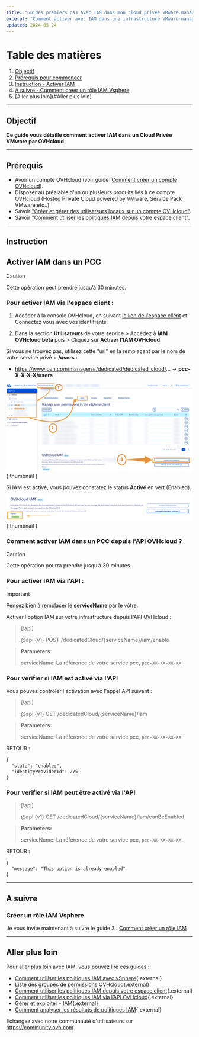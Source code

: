 ```yaml
---
title: "Guides premiers pas avec IAM dans mon cloud privée VMware managé par OVHcloud"
excerpt: "Comment activer avec IAM dans une infrastructure VMware managé par OVHcloud"
updated: 2024-05-24
---
```


# Table des matières
1. [Objectif](#Objectif)
2. [Prérequis pour commencer](#Prérequis)
3. [Instruction - Activer IAM](#Instruction)
4. [A suivre - Comment créer un rôle IAM Vsphere](#Asuivre)
5. [Aller plus loin](#Aller plus loin)

---
## Objectif
**Ce guide vous détaille comment activer IAM dans un Cloud Privée VMware par OVHcloud**

---
## Prérequis

- Avoir un compte OVHcloud (voir guide :[Comment créer un compte OVHcloud](https://help.ovhcloud.com/csm/fr-account-create-ovhcloud-account?id=kb_article_view&sysparm_article=KB0043023)).
- Disposer au préalable d'un ou plusieurs produits liés à ce compte OVHcloud (Hosted Private Cloud powered by VMware, Service Pack VMware etc..)
- Savoir ["Créer et gérer des utilisateurs locaux sur un compte OVHcloud"](https://help.ovhcloud.com/csm/fr-account-managing-users?id=kb_article_view&sysparm_article=KB0043058).
- Savoir ["Comment utiliser les politiques IAM depuis votre espace client"](https://help.ovhcloud.com/csm/fr-customer-iam-policies-ui?id=kb_article_view&sysparm_article=KB0058730).

---
## Instruction

## Activer IAM dans un PCC
> [!CAUTION]
> Cette opération peut prendre jusqu’à 30 minutes.

### Pour activer IAM via l'espace client :

1. Accéder à la console OVHcloud, en suivant [le lien de l'espace client](https://www.ovh.com/manager) et Connectez vous avec vos identifiants.

2. Dans la section **Utilisateurs** de votre service > Accédez à **IAM OVHcloud beta** puis > Cliquez sur **Activer l'IAM OVHcloud**.

Si vous ne trouvez pas, utilisez cette "url" en la remplaçant par le nom de votre service privé + **/users** : 
- https://www.ovh.com/manager/#/dedicated/dedicated_cloud/... -> **pcc-X-X-X-X/users**

![Activer IAM](images/iam_enable_2.png){.thumbnail }

Si IAM est activé, vous pouvez constatez le status **Activé** en vert (Enabled).

![Activer IAM](images/iam_enable_3.png){.thumbnail }

### Comment activer IAM dans un PCC depuis l'API OVHcloud ?

> [!CAUTION]
> Cette opération pourra prendre jusqu’à 30 minutes.

### Pour activer IAM via l'API :
> [!IMPORTANT]
> Pensez bien à remplacer le **serviceName** par le vôtre.

Activer l'option IAM sur votre infrastructure depuis l'API OVHcloud :

> [!api]
>
> @api {v1} POST /dedicatedCloud/{serviceName}/iam/enable
>

> **Parameters:**
>
> serviceName: La référence de votre service pcc, `pcc-XX-XX-XX-XX`.

### Pour verifier si IAM est activé via l'API

Vous pouvez contrôler l'activation avec l'appel API suivant :

> [!api]
>
> @api {v1} GET /dedicatedCloud/{serviceName}/iam
>

> **Parameters:**
>
> serviceName: La référence de votre service pcc, `pcc-XX-XX-XX-XX`.

RETOUR :
```Shell
{
  "state": "enabled",
  "identityProviderId": 275
}
```

### Pour verifier si IAM peut être activé via l'API

> [!api]
>
> @api {v1} GET /dedicatedCloud/{serviceName}/iam/canBeEnabled
>

> **Parameters:**
>
> serviceName: La référence de votre service pcc, `pcc-XX-XX-XX-XX`.

RETOUR :
```Shell
{
  "message": "This option is already enabled"
}
```

---
## A suivre  

### Créer un rôle IAM Vsphere

Je vous invite maintenant à suivre le guide 3 : [Comment créer un rôle IAM](/pages/hosted_private_cloud/hosted_private_cloud_powered_by_vmware/vmware_iam_role)

---
## Aller plus loin

Pour aller plus loin avec IAM, vous pouvez lire ces guides :

- [Comment utiliser les politiques IAM avec vSphere](https://help.ovhcloud.com/csm/fr-vmware-use-iam-vsphere?id=kb_article_view&sysparm_article=KB0059059){.external}
- [Liste des groupes de permissions OVHcloud](https://help.ovhcloud.com/csm/fr-customer-iam-permissionsgroup?id=kb_article_view&sysparm_article=KB0060254){.external}
- [Comment utiliser les politiques IAM depuis votre espace client](https://help.ovhcloud.com/csm/fr-customer-iam-policies-ui?id=kb_article_view&sysparm_article=KB0058730){.external}
- [Comment utiliser les politiques IAM via l’API OVHcloud](https://help.ovhcloud.com/csm/fr-customer-iam-policies-api?id=kb_article_view&sysparm_article=KB0056808){.external}
- [Gérer et exploiter - IAM](https://help.ovhcloud.com/csm/fr-documentation-manage-operate-iam?id=kb_browse_cat&kb_id=3d4a8129a884a950f07829d7d5c75243&kb_category=f9734072c014f990f0785f572a5744ed&spa=1){.external}
- [Comment analyser les résultats de politiques IAM](https://help.ovhcloud.com/csm/fr-iam-troubleshooting?id=kb_article_view&sysparm_article=KB0060455){.external}

Échangez avec notre communauté d'utilisateurs sur <https://community.ovh.com>.

